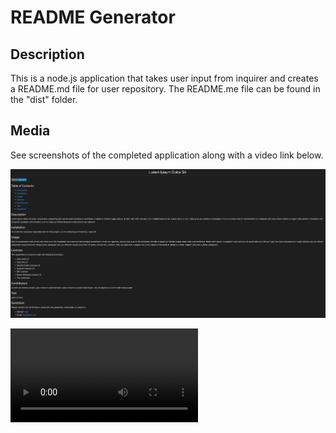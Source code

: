 # README Generator 

## Description
This is a node.js application that takes user input from inquirer and creates a README.md file for user repository. The README.me file can be found in the "dist" folder.

## Media
See screenshots of the completed application along with a video link below.

![Screenshot of README.md File](./Develop/src/generated-readme.png)

![Video of Completed Application](https://user-images.githubusercontent.com/99932948/169922867-5063d5e6-2385-4ef4-87f9-a0ddfd65412b.mp4)

